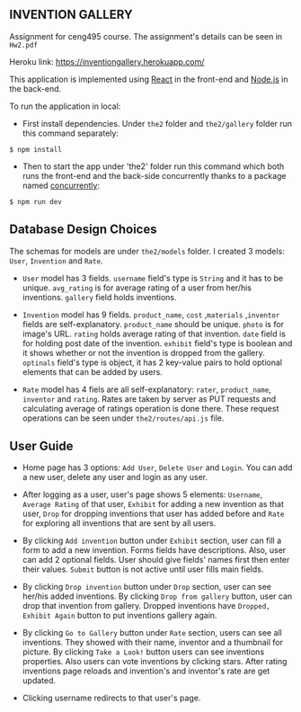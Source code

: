 **INVENTION GALLERY**
---

Assignment for ceng495 course. The assignment's details can be seen in `Hw2.pdf`

Heroku link: https://inventiongallery.herokuapp.com/

This application is implemented using [React](https://tr.reactjs.org/) in the front-end and [Node.js](https://nodejs.org/en/) in the back-end.

To run the application in local: 

* First install dependencies. Under `the2` folder and `the2/gallery` folder run this command separately:
```
$ npm install
```

* Then to start the app under 'the2' folder run this command which both runs the front-end and the back-side concurrently thanks to a package named [concurrently](https://www.npmjs.com/package/concurrently):
```
$ npm run dev
```

**Database Design Choices**
---
The schemas for models are under `the2/models` folder. I created 3 models: `User`, `Invention` and `Rate`.

* `User` model has 3 fields. `username` field's type is `String` and it has to be unique. `avg_rating` is for average rating of a user from her/his inventions. 
`gallery` field holds inventions.

* `Invention` model has 9 fields. `product_name`, `cost` ,`materials` ,`inventor` fields are self-explanatory. 
`product_name` should be unique. `photo` is for image's URL. `rating` holds average rating of that invention. 
`date` field is for holding post date of the invention. `exhibit` field's type is boolean and it shows whether or not the invention is dropped from the gallery.
`optinals` field's type is object, it has 2 key-value pairs to hold optional elements that can be added by users.

* `Rate` model has 4 fiels are all self-explanatory: `rater`, `product_name`, `inventor` and `rating`. 
Rates are taken by server as PUT requests and calculating average of ratings operation is done there. 
These request operations can be seen under `the2/routes/api.js` file.

**User Guide**
---
* Home page has 3 options: `Add User`, `Delete User` and `Login`. You can add a new user, delete any user and login as any user.

* After logging as a user, user's page shows 5 elements: `Username`, `Average Rating` of that user, `Exhibit` for adding a new invention as that user,
`Drop` for dropping inventions that user has added before and `Rate` for exploring all inventions that are sent by all users.

*  By clicking `Add invention` button under `Exhibit` section, user can fill a form to add a new invention. Forms fields have descriptions. 
Also, user can add 2 optional fields. User should give fields' names first then enter their values. 
`Submit` button is not active until user fills main fields.

* By clicking `Drop invention` button under `Drop` section, user can see her/his added inventions. 
By clicking `Drop from gallery` button, user can drop that invention from gallery.
Dropped inventions have `Dropped, Exhibit Again` button to put inventions gallery again.
 
 * By clicking `Go to Gallery` button under `Rate` section, users can see all inventions. They showed with their name, inventor and a thumbnail for picture. 
By clicking `Take a Look!` button users can see inventions properties. Also users can vote inventions by clicking stars. 
After rating inventions page reloads and invention's and inventor's rate are get updated.
 
 * Clicking username redirects to that user's page.
